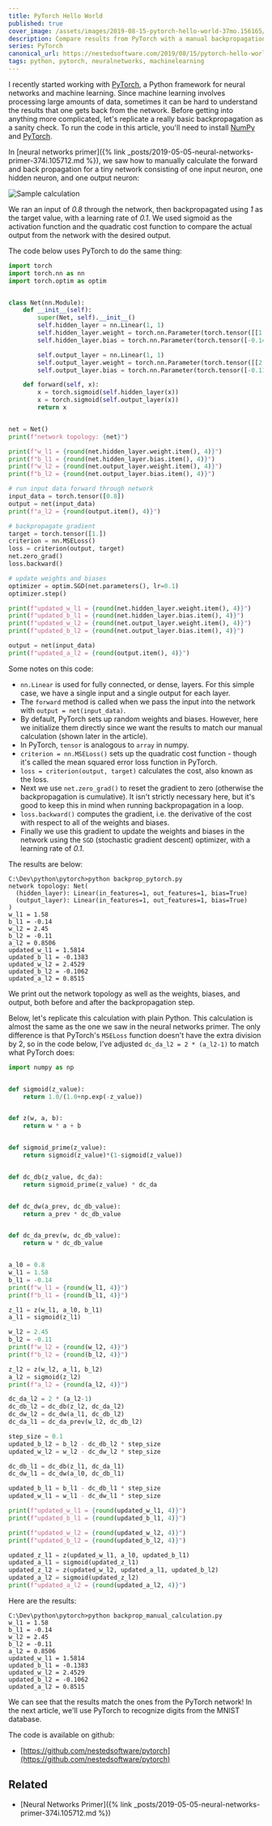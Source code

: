 ```yaml
---
title: PyTorch Hello World
published: true
cover_image: /assets/images/2019-08-15-pytorch-hello-world-37mo.156165/muie09ovdv9s5qaqvhov.jpg
description: Compare results from PyTorch with a manual backpropagation calculation
series: PyTorch
canonical_url: https://nestedsoftware.com/2019/08/15/pytorch-hello-world-37mo.156165.html
tags: python, pytorch, neuralnetworks, machinelearning
---
```


I recently started working with [PyTorch](https://pytorch.org/), a Python framework for neural networks and machine learning. Since machine learning involves processing large amounts of data, sometimes it can be hard to understand the results that one gets back from the network. Before getting into anything more complicated, let's replicate a really basic backpropagation as a sanity check. To run the code in this article, you'll need to install [NumPy](https://www.numpy.org/) and [PyTorch](https://pytorch.org/get-started). 

In [neural networks primer]({% link _posts/2019-05-05-neural-networks-primer-374i.105712.md %}), we saw how to manually calculate the forward and back propagation for a tiny network consisting of one input neuron, one hidden neuron, and one output neuron:

![Sample calculation](/assets/images/2019-08-15-pytorch-hello-world-37mo.156165/7xbmlv7qpot4zvrioaxf.png)

We ran an input of _0.8_ through the network, then backpropagated using _1_ as the target value, with a learning rate of _0.1_. We used sigmoid as the activation function and the quadratic cost function to compare the actual output from the network with the desired output. 

The code below uses PyTorch to do the same thing:

```python
import torch
import torch.nn as nn
import torch.optim as optim


class Net(nn.Module):
    def __init__(self):
        super(Net, self).__init__()
        self.hidden_layer = nn.Linear(1, 1)
        self.hidden_layer.weight = torch.nn.Parameter(torch.tensor([[1.58]]))
        self.hidden_layer.bias = torch.nn.Parameter(torch.tensor([-0.14]))

        self.output_layer = nn.Linear(1, 1)
        self.output_layer.weight = torch.nn.Parameter(torch.tensor([[2.45]]))
        self.output_layer.bias = torch.nn.Parameter(torch.tensor([-0.11]))

    def forward(self, x):
        x = torch.sigmoid(self.hidden_layer(x))
        x = torch.sigmoid(self.output_layer(x))
        return x


net = Net()
print(f"network topology: {net}")

print(f"w_l1 = {round(net.hidden_layer.weight.item(), 4)}")
print(f"b_l1 = {round(net.hidden_layer.bias.item(), 4)}")
print(f"w_l2 = {round(net.output_layer.weight.item(), 4)}")
print(f"b_l2 = {round(net.output_layer.bias.item(), 4)}")

# run input data forward through network
input_data = torch.tensor([0.8])
output = net(input_data)
print(f"a_l2 = {round(output.item(), 4)}")

# backpropagate gradient
target = torch.tensor([1.])
criterion = nn.MSELoss()
loss = criterion(output, target)
net.zero_grad()
loss.backward()

# update weights and biases
optimizer = optim.SGD(net.parameters(), lr=0.1)
optimizer.step()

print(f"updated_w_l1 = {round(net.hidden_layer.weight.item(), 4)}")
print(f"updated_b_l1 = {round(net.hidden_layer.bias.item(), 4)}")
print(f"updated_w_l2 = {round(net.output_layer.weight.item(), 4)}")
print(f"updated_b_l2 = {round(net.output_layer.bias.item(), 4)}")

output = net(input_data)
print(f"updated_a_l2 = {round(output.item(), 4)}")
```

Some notes on this code:

* `nn.Linear` is used for fully connected, or dense, layers. For this simple case, we have a single input and a single output for each layer. 
* The `forward` method is called when we pass the input into the network with `output = net(input_data)`. 
* By default, PyTorch sets up random weights and biases. However, here we initialize them directly since we want the results to match our manual calculation (shown later in the article).
* In PyTorch, `tensor` is analogous to `array` in numpy. 
* `criterion = nn.MSELoss()` sets up the quadratic cost function - though it's called the mean squared error loss function in PyTorch. 
* `loss = criterion(output, target)` calculates the cost, also known as the loss. 
* Next we use `net.zero_grad()` to reset the gradient to zero (otherwise the backpropagation is cumulative). It isn't strictly necessary here, but it's good to keep this in mind when running backpropagation in a loop.
* `loss.backward()` computes the gradient, i.e. the derivative of the cost with respect to all of the weights and biases. 
* Finally we use this gradient to update the weights and biases in the network using the `SGD` (stochastic gradient descent) optimizer, with a learning rate of _0.1_. 

The results are below:

```
C:\Dev\python\pytorch>python backprop_pytorch.py
network topology: Net(
  (hidden_layer): Linear(in_features=1, out_features=1, bias=True)
  (output_layer): Linear(in_features=1, out_features=1, bias=True)
)
w_l1 = 1.58
b_l1 = -0.14
w_l2 = 2.45
b_l2 = -0.11
a_l2 = 0.8506
updated_w_l1 = 1.5814
updated_b_l1 = -0.1383
updated_w_l2 = 2.4529
updated_b_l2 = -0.1062
updated_a_l2 = 0.8515
```
We print out the network topology as well as the weights, biases, and output, both before and after the backpropagation step. 

Below, let's replicate this calculation with plain Python. This calculation is almost the same as the one we saw in the neural networks primer. The only difference is that PyTorch's `MSELoss` function doesn't have the extra division by 2, so in the code below, I've adjusted `dc_da_l2 = 2 * (a_l2-1)` to match what PyTorch does:

```python
import numpy as np


def sigmoid(z_value):
    return 1.0/(1.0+np.exp(-z_value))


def z(w, a, b):
    return w * a + b


def sigmoid_prime(z_value):
    return sigmoid(z_value)*(1-sigmoid(z_value))


def dc_db(z_value, dc_da):
    return sigmoid_prime(z_value) * dc_da


def dc_dw(a_prev, dc_db_value):
    return a_prev * dc_db_value


def dc_da_prev(w, dc_db_value):
    return w * dc_db_value


a_l0 = 0.8
w_l1 = 1.58
b_l1 = -0.14
print(f"w_l1 = {round(w_l1, 4)}")
print(f"b_l1 = {round(b_l1, 4)}")

z_l1 = z(w_l1, a_l0, b_l1)
a_l1 = sigmoid(z_l1)

w_l2 = 2.45
b_l2 = -0.11
print(f"w_l2 = {round(w_l2, 4)}")
print(f"b_l2 = {round(b_l2, 4)}")

z_l2 = z(w_l2, a_l1, b_l2)
a_l2 = sigmoid(z_l2)
print(f"a_l2 = {round(a_l2, 4)}")

dc_da_l2 = 2 * (a_l2-1)
dc_db_l2 = dc_db(z_l2, dc_da_l2)
dc_dw_l2 = dc_dw(a_l1, dc_db_l2)
dc_da_l1 = dc_da_prev(w_l2, dc_db_l2)

step_size = 0.1
updated_b_l2 = b_l2 - dc_db_l2 * step_size
updated_w_l2 = w_l2 - dc_dw_l2 * step_size

dc_db_l1 = dc_db(z_l1, dc_da_l1)
dc_dw_l1 = dc_dw(a_l0, dc_db_l1)

updated_b_l1 = b_l1 - dc_db_l1 * step_size
updated_w_l1 = w_l1 - dc_dw_l1 * step_size

print(f"updated_w_l1 = {round(updated_w_l1, 4)}")
print(f"updated_b_l1 = {round(updated_b_l1, 4)}")

print(f"updated_w_l2 = {round(updated_w_l2, 4)}")
print(f"updated_b_l2 = {round(updated_b_l2, 4)}")

updated_z_l1 = z(updated_w_l1, a_l0, updated_b_l1)
updated_a_l1 = sigmoid(updated_z_l1)
updated_z_l2 = z(updated_w_l2, updated_a_l1, updated_b_l2)
updated_a_l2 = sigmoid(updated_z_l2)
print(f"updated_a_l2 = {round(updated_a_l2, 4)}")
```

Here are the results:

```
C:\Dev\python\pytorch>python backprop_manual_calculation.py
w_l1 = 1.58
b_l1 = -0.14
w_l2 = 2.45
b_l2 = -0.11
a_l2 = 0.8506
updated_w_l1 = 1.5814
updated_b_l1 = -0.1383
updated_w_l2 = 2.4529
updated_b_l2 = -0.1062
updated_a_l2 = 0.8515
```
We can see that the results match the ones from the PyTorch network! In the next article, we'll use PyTorch to recognize digits from the MNIST database. 

The code is available on github:

* [https://github.com/nestedsoftware/pytorch](https://github.com/nestedsoftware/pytorch)

## Related

* [Neural Networks Primer]({% link _posts/2019-05-05-neural-networks-primer-374i.105712.md %})
